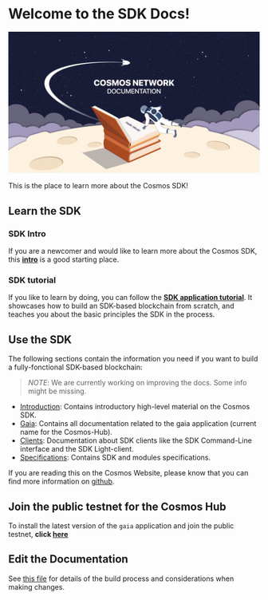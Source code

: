# Welcome to the SDK Docs!

![cosmonaut reading the cosmos docs in space](./cosmos-docs.jpg)

This is the place to learn more about the Cosmos SDK! 

## Learn the SDK

### SDK Intro

If you are a newcomer and would like to learn more about the Cosmos SDK, this **[intro](./sdk.md)** is a good starting place.

### SDK tutorial

If you like to learn by doing, you can follow the **[SDK application tutorial](https://github.com/cosmos/sdk-application-tutorial)**. It showcases how to build an SDK-based blockchain from scratch, and teaches you about the basic principles the SDK in the process. 

## Use the SDK

The following sections contain the information you need if you want to build a fully-fonctional SDK-based blockchain:

>*NOTE*: We are currently working on improving the docs. Some info might be missing. 

- [Introduction](./intro/README.md): Contains introductory high-level material on the Cosmos SDK.
- [Gaia](./gaia/README.md): Contains all documentation related to the gaia application (current name for the Cosmos-Hub). 
- [Clients](./clients/README.md): Documentation about SDK clients like the SDK Command-Line interface and the SDK Light-client.
- [Specifications](./spec/README.md): Contains SDK and modules specifications.

If you are reading this on the Cosmos Website, please know that you can find more information on [github](https://github.com/cosmos/cosmos-sdk/tree/develop/docs).

## Join the public testnet for the Cosmos Hub

To install the latest version of the `gaia` application and join the public testnet, **click [here](./gaia/README.md#join-the-cosmos-hub-public-testnet)**

## Edit the Documentation

See [this file](./DOCS_README.md) for details of the build process and
considerations when making changes.


